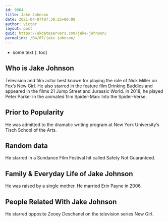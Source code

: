 ```yaml
---
id: 9864
title: Jake Johnson
date: 2021-04-07T07:39:25+00:00
author: victor
layout: post
guid: https://ukdataservers.com/jake-johnson/
permalink: /04/07/jake-johnson/
---
```


* some text
{: toc}


## Who is Jake Johnson



Television and film actor best known for playing the role of Nick Miller on Fox&#8217;s New Girl. He also starred in the feature film Drinking Buddies and appeared in the films 21 Jump Street and Jurassic World. In 2018, he played Peter Parker in the animated film Spider-Man: Into the Spider-Verse.

                
                
                
## Prior to Popularity



He was admitted to the dramatic writing program at New York University&#8217;s Tisch School of the Arts. 

                
                
                
## Random data



He starred in a Sundance Film Festival hit called Safety Not Guaranteed. 

                
                
                
## Family & Everyday Life of Jake Johnson



He was raised by a single mother. He married Erin Payne in 2006. 

                
                
                
## People Related With Jake Johnson



He starred opposite Zooey Deschanel on the television series New Girl.

                
              
            
          
          
          